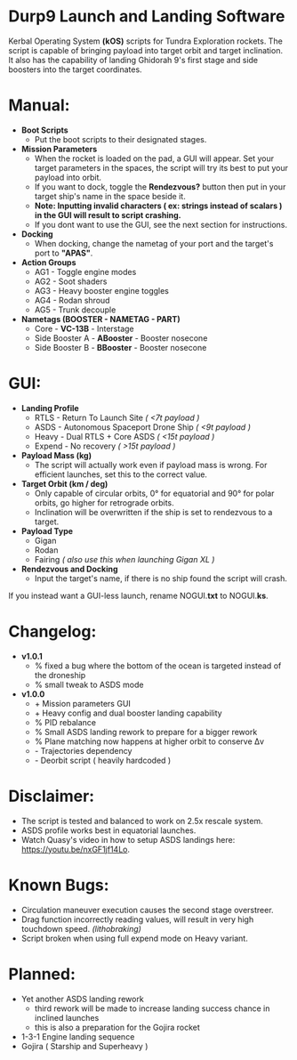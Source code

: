  # Durp9 Launch and Landing Software
 Kerbal Operating System **(kOS)** scripts for Tundra Exploration rockets. The script is capable of bringing payload into target orbit and target inclination. It also has the capability of landing Ghidorah 9's first stage and side boosters into the target coordinates.

 # Manual:
 - **Boot Scripts**
	- Put the boot scripts to their designated stages.
 - **Mission Parameters**
	- When the rocket is loaded on the pad, a GUI will appear. Set your target parameters in the spaces, the script will try its best to put your payload into orbit.
	- If you want to dock, toggle the **Rendezvous?** button then put in your target ship's name in the space beside it.
	- **Note: Inputting invalid characters ( ex: strings instead of scalars ) in the GUI will result to script crashing.**
	- If you dont want to use the GUI, see the next section for instructions.  
 - **Docking**
	- When docking, change the nametag of your port and the target's port to **"APAS"**.
 - **Action Groups**
	- AG1 - Toggle engine modes
	- AG2 - Soot shaders
	- AG3 - Heavy booster engine toggles
	- AG4 - Rodan shroud
	- AG5 - Trunk decouple
 - **Nametags (BOOSTER - NAMETAG - PART)**
	- Core - **VC-13B** - Interstage
	- Side Booster A - **ABooster** - Booster nosecone
	- Side Booster B - **BBooster** - Booster nosecone
	   
 # GUI:
 - **Landing Profile**
 	- RTLS - Return To Launch Site *( \<7t payload )*
 	- ASDS - Autonomous Spaceport Drone Ship *( \<9t payload )*
 	- Heavy - Dual RTLS + Core ASDS *( \<15t payload )*
 	- Expend - No recovery *( >15t payload )*
 - **Payload Mass (kg)**
 	- The script will actually work even if payload mass is wrong. For efficient launches, set this to the correct value.
 - **Target Orbit (km / deg)**
 	- Only capable of circular orbits, 0° for equatorial and 90° for polar orbits, go higher for retrograde orbits.
 	- Inclination will be overwritten if the ship is set to rendezvous to a target.
 - **Payload Type**
 	- Gigan
    - Rodan
    - Fairing *( also use this when launching Gigan XL )*
 - **Rendezvous and Docking**
 	- Input the target's name, if there is no ship found the script will crash.
 
 If you instead want a GUI-less launch, rename NOGUI.**txt** to NOGUI.**ks**.

	
 # Changelog:
- **v1.0.1**
	- % fixed a bug where the bottom of the ocean is targeted instead of the droneship
	- % small tweak to ASDS mode
- **v1.0.0**
	- \+ Mission parameters GUI
 	- \+ Heavy config and dual booster landing capability
 	- % PID rebalance
 	- % Small ASDS landing rework to prepare for a bigger rework 
	- % Plane matching now happens at higher orbit to conserve Δv
 	- \- Trajectories dependency
 	- \- Deorbit script ( heavily hardcoded )

 # Disclaimer:
 - The script is tested and balanced to work on 2.5x rescale system.
 - ASDS profile works best in equatorial launches.
 - Watch Quasy's video in how to setup ASDS landings here: https://youtu.be/nxGF1jf14Lo.

 # Known Bugs:
 - Circulation maneuver execution causes the second stage overstreer.
 - Drag function incorrectly reading values, will result in very high touchdown speed. *(lithobraking)*
 - Script broken when using full expend mode on Heavy variant.
	
 # Planned:
 - Yet another ASDS landing rework
 	- third rework will be made to increase landing success chance in inclined launches
 	- this is also a preparation for the Gojira rocket
 - 1-3-1 Engine landing sequence
 - Gojira ( Starship and Superheavy )

